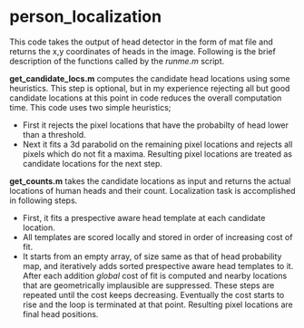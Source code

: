 # person_localization
This code takes the output of head detector in the form of mat file and returns the x,y coordinates of heads in the image. Following is the brief description of the functions called by the *runme.m* script.

**get_candidate_locs.m** computes the candidate head locations using some heuristics. This step is optional, but in my experience rejecting all but good candidate locations at this point in code reduces the overall computation time. This code uses two simple heuristics; 
* First it rejects the pixel locations that have the probabilty of head lower than a threshold.
* Next it fits a 3d parabolid on the remaining pixel locations and rejects all pixels which do not fit a maxima.
Resulting pixel locations are treated as candidate locations for the next step.

**get_counts.m** takes the candidate locations as input and returns the actual locations of human heads and their count. Localization task is accomplished in following steps.
* First, it fits a prespective aware head template at each candidate location.
* All templates are scored locally and stored in order of increasing cost of fit.
* It starts from an empty array, of size same as that of head probability map, and iteratively adds sorted prespective aware head templates to it. After each addition *global* cost of fit is computed and nearby locations that are geometrically implausible are suppressed. These steps are repeated until the cost keeps decreasing. Eventually the cost starts to rise and the loop is terminated at that point. 
Resulting pixel locations are final head positions. 
